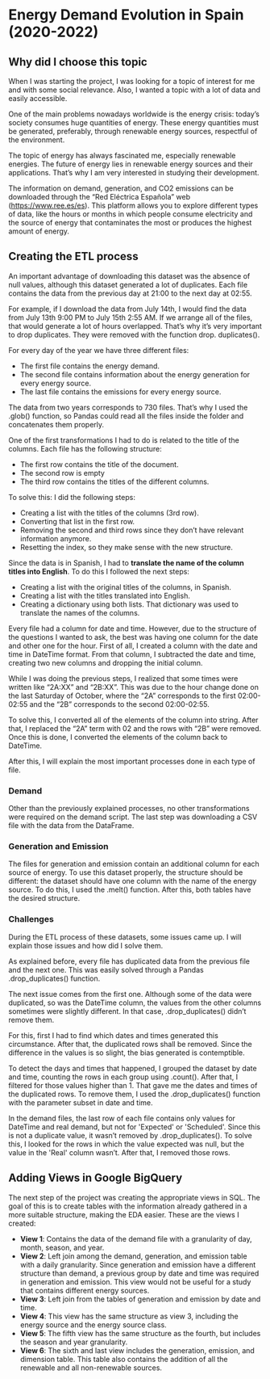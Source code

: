# Energy Demand Evolution in Spain (2020-2022)

## Why did I choose this topic

When I was starting the project, I was looking for a topic of interest for me and with some social relevance. Also, I wanted a topic with a lot of data and easily accessible.

One of the main problems nowadays worldwide is the energy crisis: today’s society consumes huge quantities of energy. These energy quantities must be generated, preferably, through renewable energy sources, respectful of the environment.

The topic of energy has always fascinated me, especially renewable energies. The future of energy lies in renewable energy sources and their applications. That’s why I am very interested in studying their development.

The information on demand, generation, and CO2 emissions can be downloaded through the “Red Eléctrica Española” web (https://www.ree.es/es). This platform allows you to explore different types of data, like the hours or months in which people consume electricity and the source of energy that contaminates the most or produces the highest amount of energy.

## Creating the ETL process

An important advantage of downloading this dataset was the absence of null values, although this dataset generated a lot of duplicates. Each file contains the data from the previous day at 21:00 to the next day at 02:55. 

For example, if I download the data from July 14th, I would find the data from July 13th 9:00 PM to July 15th 2:55 AM. If we arrange all of the files, that would generate a lot of hours overlapped. That’s why it’s very important to drop duplicates. They were removed with the function drop. duplicates().

For every day of the year we have three different files:

* The first file contains the energy demand. 
* The second file contains information about the energy generation for every energy source.
* The last file contains the emissions for every energy source.

The data from two years corresponds to 730 files. That’s why I used the .glob() function, so Pandas could read all the files inside the folder and concatenates them properly. 

One of the first transformations I had to do is related to the title of the columns. Each file has the following structure:

* The first row contains the title of the document.
* The second row is empty
* The third row contains the titles of the different columns.

To solve this: I did the following steps:

* Creating a list with the titles of the columns (3rd row).
* Converting that list in the first row.
* Removing the second and third rows since they don’t have relevant information anymore.
* Resetting the index, so they make sense with the new structure.

Since the data is in Spanish, I had to **translate the name of the column titles into English**. To do this I followed the next steps:

* Creating a list with the original titles of the columns, in Spanish.
* Creating a list with the titles translated into English.
* Creating a dictionary using both lists. That dictionary was used to translate the names of the columns.

Every file had a column for date and time. However, due to the structure of the questions I wanted to ask, the best was having one column for the date and other one for the hour. First of all, I created a column with the date and time in DateTime format. From that column, I subtracted the date and time, creating two new columns and dropping the initial column.

While I was doing the previous steps, I realized that some times were written like “2A:XX” and “2B:XX”. This was due to the hour change done on the last Saturday of October, where the “2A” corresponds to the first 02:00-02:55 and the “2B” corresponds to the second 02:00-02:55. 

To solve this, I converted all of the elements of the column into string. After that, I replaced the “2A” term with 02 and the rows with “2B” were removed. Once this is done, I converted the elements of the column back to DateTime.

After this, I will explain the most important processes done in each type of file.

### Demand

Other than the previously explained processes, no other transformations were required on the demand script. The last step was downloading a CSV file with the data from the DataFrame.

### Generation and Emission

The files for generation and emission contain an additional column for each source of energy. To use this dataset properly, the structure should be different: the dataset should have one column with the name of the energy source. To do this, I used the .melt() function. After this, both tables have the desired structure.

### Challenges

During the ETL process of these datasets, some issues came up. I will explain those issues and how did I solve them. 

As explained before, every file has duplicated data from the previous file and the next one. This was easily solved through a Pandas .drop_duplicates() function.

The next issue comes from the first one. Although some of the data were duplicated, so was the DateTime column, the values from the other columns sometimes were slightly different. In that case, .drop_duplicates() didn’t remove them.

For this, first I had to find which dates and times generated this circumstance. After that, the duplicated rows shall be removed. Since the difference in the values is so slight, the bias generated is contemptible.

To detect the days and times that happened, I grouped the dataset by date and time, counting the rows in each group using .count(). After that, I filtered for those values higher than 1. That gave me the dates and times of the duplicated rows. To remove them, I used the .drop_duplicates() function with the parameter subset in date and time. 

In the demand files, the last row of each file contains only values for DateTime and real demand, but not for 'Expected' or 'Scheduled'. Since this is not a duplicate value, it wasn’t removed by .drop_duplicates(). To solve this, I looked for the rows in which the value expected was null, but the value in the 'Real' column wasn’t. After that, I removed those rows. 

## Adding Views in Google BigQuery

The next step of the project was creating the appropriate views in SQL. The goal of this is to create tables with the information already gathered in a more suitable structure, making the EDA easier.  These are the views I created:

* **View 1**: Contains the data of the demand file with a granularity of day, month, season, and year.
* **View 2**: Left join among the demand, generation, and emission table with a daily granularity. Since generation and emission have a different structure than demand, a previous group by date and time was required in generation and emission. This view would not be useful for a study that contains different energy sources. 
* **View 3**: Left join from the tables of generation and emission by date and time.
* **View 4**: This view has the same structure as view 3, including the energy source and the energy source class. 
* **View 5**: The fifth view has the same structure as the fourth, but includes the season and year granularity.
* **View 6**: The sixth and last view includes the generation, emission, and dimension table. This table also contains the addition of all the renewable and all non-renewable sources.

